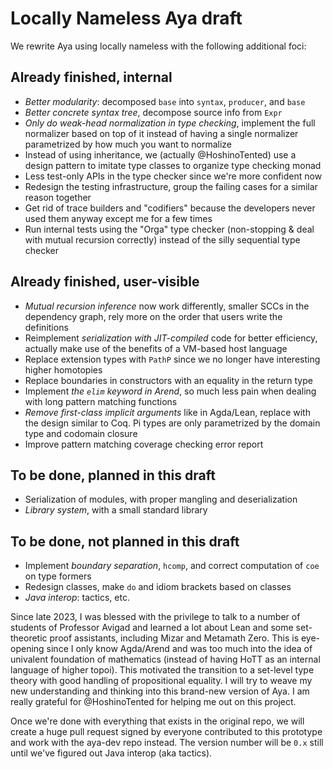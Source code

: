 # Locally Nameless Aya draft

We rewrite Aya using locally nameless with the following additional foci:

## Already finished, internal
* _Better modularity_: decomposed `base` into `syntax`, `producer`, and `base`
* _Better concrete syntax tree_, decompose source info from `Expr`
* _Only do weak-head normalization in type checking_, implement the full normalizer based on top of it instead of having a single normalizer parametrized by how much you want to normalize
* Instead of using inheritance, we (actually @HoshinoTented) use a design pattern to imitate type classes to organize type checking monad
* Less test-only APIs in the type checker since we're more confident now
* Redesign the testing infrastructure, group the failing cases for a similar reason together
* Get rid of trace builders and "codifiers" because the developers never used them anyway except me for a few times
* Run internal tests using the "Orga" type checker (non-stopping & deal with mutual recursion correctly) instead of the silly sequential type checker

## Already finished, user-visible
* _Mutual recursion inference_ now work differently, smaller SCCs in the dependency graph, rely more on the order that users write the definitions
* Reimplement _serialization with JIT-compiled_ code for better efficiency, actually make use of the benefits of a VM-based host language
* Replace extension types with `PathP` since we no longer have interesting higher homotopies
* Replace boundaries in constructors with an equality in the return type
* Implement _the `elim` keyword in Arend_, so much less pain when dealing with long pattern matching functions
* _Remove first-class implicit arguments_ like in Agda/Lean, replace with the design similar to Coq. Pi types are only parametrized by the domain type and codomain closure
* Improve pattern matching coverage checking error report

## To be done, planned in this draft
* Serialization of modules, with proper mangling and deserialization
* _Library system_, with a small standard library

## To be done, not planned in this draft
* Implement _boundary separation_, `hcomp`, and correct computation of `coe` on type formers
* Redesign classes, make `do` and idiom brackets based on classes
* _Java interop_: tactics, etc.

Since late 2023, I was blessed with the privilege to talk to a number of students of Professor Avigad and learned a lot about Lean and some set-theoretic proof assistants, including Mizar and Metamath Zero. This is eye-opening since I only know Agda/Arend and was too much into the idea of univalent foundation of mathematics (instead of having HoTT as an internal language of higher topoi). This motivated the transition to a set-level type theory with good handling of propositional equality. I will try to weave my new understanding and thinking into this brand-new version of Aya. I am really grateful for @HoshinoTented for helping me out on this project.

Once we're done with everything that exists in the original repo, we will create a huge pull request signed by everyone contributed to this prototype and work with the aya-dev repo instead. The version number will be `0.x` still until we've figured out Java interop (aka tactics).
